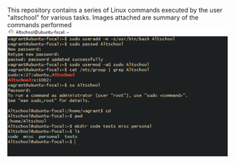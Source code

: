 This repository contains a series of Linux commands executed by the user "altschool" for various tasks. Images attached are summary of the commands performed
![picture](./Assgn2.PNG)